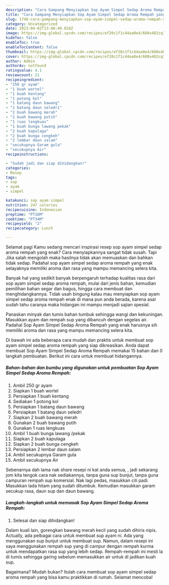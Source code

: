 ```yaml
---
description: "Cara Gampang Menyiapkan Sop Ayam Simpel Sedap Aroma Rempah yang Enak, Buat Buka Puasa Menggugah Selera"
title: "Cara Gampang Menyiapkan Sop Ayam Simpel Sedap Aroma Rempah yang Enak, Buat Buka Puasa Menggugah Selera"
slug: 1748-cara-gampang-menyiapkan-sop-ayam-simpel-sedap-aroma-rempah-yang-enak-buat-buka-puasa-menggugah-selera
category: Uncategorized
date: 2023-04-02T13:48:49.018Z
image: https://img-global.cpcdn.com/recipes/ef20c1f1c44aa0e4/680x482cq70/sop-ayam-simpel-sedap-aroma-rempah-foto-resep-utama.jpg
hideToc: false
enableToc: true
enableTocContent: false
thumbnail: https://img-global.cpcdn.com/recipes/ef20c1f1c44aa0e4/680x482cq70/sop-ayam-simpel-sedap-aroma-rempah-foto-resep-utama.jpg
cover: https://img-global.cpcdn.com/recipes/ef20c1f1c44aa0e4/680x482cq70/sop-ayam-simpel-sedap-aroma-rempah-foto-resep-utama.jpg
author: Admin
authorAv: notfound
ratingvalue: 4.1
reviewcount: 21
recipeingredient:
- "250 gr ayam"
- "1 buah wortel"
- "1 buah kentang"
- "1 potong kol"
- "1 batang daun bawang"
- "1 batang daun seledri"
- "2 buah bawang merah"
- "2 buah bawang putih"
- "1 ruas lengkuas"
- "1 buah bunga lawang pekak"
- "2 buah kapulaga"
- "2 buah bunga cengkeh"
- "2 lembar daun salam"
- "secukupnya Garam gula"
- "secukupnya Air"
recipeinstructions:

- "Sudah jadi dan siap dihidangkan!"
categories:
- Resep
tags:
- sop
- ayam
- simpel

katakunci: sop ayam simpel 
nutrition: 247 calories
recipecuisine: Indonesian
preptime: "PT16M"
cooktime: "PT34M"
recipeyield: "2"
recipecategory: Lunch

---
```



Selamat pagi Kamu sedang mencari inspirasi resep sop ayam simpel sedap aroma rempah yang enak? Cara menyiapkannya sangat tidak susah. Tapi Jika salah mengolah maka hasilnya tidak akan memuaskan dan bahkan tidak sedap. Padahal sop ayam simpel sedap aroma rempah yang enak selayaknya memiliki aroma dan rasa yang mampu memancing selera kita.


Banyak hal yang sedikit banyak berpengaruh terhadap kualitas rasa dari sop ayam simpel sedap aroma rempah, mulai dari jenis bahan, kemudian pemilihan bahan segar dan bagus, hingga cara membuat dan menghidangkannya. Tidak usah bingung kalau mau menyiapkan sop ayam simpel sedap aroma rempah enak di mana pun anda berada, karena asal sudah tahu caranya maka hidangan ini mampu menjadi sajian spesial.

Panaskan minyak dan tumis bahan tumbuk sehingga wangi dan kekuningan. Masukkan ayam dan rempah sup yang dibancuh dengan segelas air. Padahal Sop Ayam Simpel Sedap Aroma Rempah yang enak harusnya sih memiliki aroma dan rasa yang mampu memancing selera kita.


Di bawah ini ada beberapa cara mudah dan praktis untuk membuat sop ayam simpel sedap aroma rempah yang siap dikreasikan. Anda dapat membuat Sop Ayam Simpel Sedap Aroma Rempah memakai 15 bahan dan 0 langkah pembuatan. Berikut ini cara untuk membuat hidangannya.

<!--inarticleads1-->

##### Bahan-bahan dan bumbu yang digunakan untuk pembuatan Sop Ayam Simpel Sedap Aroma Rempah:

1. Ambil 250 gr ayam
1. Siapkan 1 buah wortel
1. Persiapkan 1 buah kentang
1. Sediakan 1 potong kol
1. Persiapkan 1 batang daun bawang
1. Persiapkan 1 batang daun seledri
1. Siapkan 2 buah bawang merah
1. Gunakan 2 buah bawang putih
1. Gunakan 1 ruas lengkuas
1. Ambil 1 buah bunga lawang /pekak
1. Siapkan 2 buah kapulaga
1. Siapkan 2 buah bunga cengkeh
1. Persiapkan 2 lembar daun salam
1. Ambil secukupnya Garam gula
1. Ambil secukupnya Air


Sebenarnya dah lama nak share resepi ni kat anda semua, , jadi sekarang jom kita tengok cara nak sediakannya, tanpa guna sup bunjut, tanpa guna campuran rempah sup komersial. Nak lagi pedas, masukkan cili padi. Masukkan lada hitam yang sudah ditumbuk. Kemudian masukkan garam secukup rasa, daun sup dan daun bawang. 

<!--inarticleads2-->

##### Langkah-langkah untuk memasak Sop Ayam Simpel Sedap Aroma Rempah:


1. Selesai dan siap dihidangkan!

Dalam kuali lain, gorengkan bawang merah kecil yang sudah dihiris nipis. Actually, ada pelbagai cara untuk membuat sup ayam ni. Ada yang menggunakan sup bunjut untuk membuat sup. Namun, dalam resepi ini saya menggunakan rempah sup yang di campur dengan rempah kurma untuk mendapatkan rasa sup yang lebih sedap. Rempah-rempah ini mesti la di tumis sehingga garing sebelum memasukkan air untuk di jadikan kuah sup. 

Bagaimana? Mudah bukan? Itulah cara membuat sop ayam simpel sedap aroma rempah yang bisa kamu praktikkan di rumah. Selamat mencoba!

